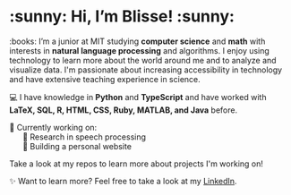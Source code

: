 <h1>:sunny: Hi, I’m Blisse! :sunny:</h1>


<p>
  :books: I’m a junior at MIT studying <strong>computer science</strong> and <strong>math</strong> with interests in <strong>natural language processing</strong> and algorithms. I enjoy using technology to learn more about the world around me and to analyze and visualize data.
I'm passionate about increasing accessibility in technology and have extensive teaching experience in science.<br>

  :computer: I have knowledge in <strong>Python</strong> and <strong>TypeScript</strong> and have worked with <strong>LaTeX, SQL, R, HTML, CSS, Ruby, MATLAB, and Java</strong> before. <br>
  
💭 Currently working on:<br>
&nbsp;&nbsp;&nbsp;&nbsp;&nbsp;&nbsp;🌱 Research in speech processing<br>
&nbsp;&nbsp;&nbsp;&nbsp;&nbsp;&nbsp;🌱 Building a personal website<br>

  
Take a look at my repos to learn more about projects I'm working on!
  
:sparkles: Want to learn more? Feel free to take a look at my [LinkedIn](https://www.linkedin.com/in/blisse-k-5b8b671a8).
</p>

<!---
blisseko/blisseko is a ✨ special ✨ repository because its `README.md` (this file) appears on your GitHub profile.
You can click the Preview link to take a look at your changes.
--->
